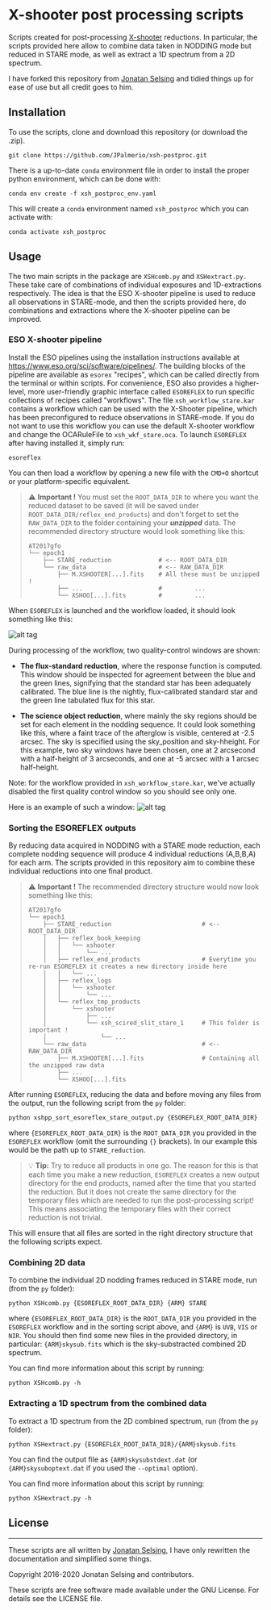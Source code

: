 # X-shooter post processing scripts
Scripts created for post-processing [X-shooter](https://www.eso.org/sci/facilities/paranal/instruments/xshooter.html) reductions.
In particular, the scripts provided here allow to combine data taken in NODDING mode but reduced in STARE mode, as well as extract a 1D spectrum from a 2D spectrum.


I have forked this repository from [Jonatan Selsing](https://github.com/jselsing) and tidied things up for ease of use but all credit goes to him.


## Installation

To use the scripts, clone and download this repository (or download the .zip). 
```
git clone https://github.com/JPalmerio/xsh-postproc.git
```

There is a up-to-date `conda` environment file in order to install the proper python environment, which can be done with:
```
conda env create -f xsh_postproc_env.yaml
```
This will create a `conda` environment named `xsh_postproc` which you can activate with:

```
conda activate xsh_postproc
```


## Usage

The two main scripts in the package are `XSHcomb.py` and `XSHextract.py.`
These take care of combinations of individual exposures and 1D-extractions respectively.
The idea is that the ESO X-shooter pipeline is used to reduce all observations in STARE-mode, and then the scripts provided here, do combinations and extractions where the X-shooter pipeline can be improved. 

### ESO X-shooter pipeline

Install the ESO pipelines using the installation instructions available at https://www.eso.org/sci/software/pipelines/.
The building blocks of the pipeline are available as `esorex` "recipes", which can be called directly from the terminal or within scripts.
For convenience, ESO also provides a higher-level, more user-friendly graphic interface called `ESOREFLEX` to run specific collections of recipes called "workflows".
The file `xsh_workflow_stare.kar` contains a workflow which can be used with the X-Shooter pipeline, which has been preconfigured to reduce observations in STARE-mode.
If you do not want to use this workflow you can use the default X-shooter workflow and change the OCARuleFile to `xsh_wkf_stare.oca`.
To launch `ESOREFLEX` after having installed it, simply run:
```
esoreflex
```

You can then load a workflow by opening a new file with the `CMD+O` shortcut or your platform-specific equivalent.

> :warning: **Important !** You must set the `ROOT_DATA_DIR` to where you want the reduced dataset to be saved (it will be saved under `ROOT_DATA_DIR/reflex_end_products`) and don't forget to set the `RAW_DATA_DIR` to the folder containing your **_unzipped_** data.
> The recommended directory structure would look something like this:
> ```
> AT2017gfo
> └── epoch1
>     ├── STARE_reduction             # <-- ROOT_DATA_DIR
>     └── raw_data                    # <-- RAW_DATA_DIR
>         ├── M.XSHOOTER[...].fits    # All these must be unzipped !  
>         ├── ...                     #         ...
>         └── XSHOO[...].fits         #         ...
> ```


When `ESOREFLEX` is launched and the workflow loaded, it should look something like this:

![alt tag](docs/figs/esoreflex.png)


During processing of the workflow, two quality-control windows are shown:

- **The flux-standard reduction**, where the response function is computed.
This window should be inspected for agreement between the blue and the green lines, signifying that the standard star has been adequately calibrated.
The blue line is the nightly, flux-calibrated standard star and the green line tabulated flux for this star. 

- **The science object reduction**, where mainly the sky regions should be set for each element in the nodding sequence.
It could look something like this, where a faint trace of the afterglow is visible, centered at -2.5 arcsec.
The sky is specified using the sky_position and sky-hheight. For this example, two sky windows have been chosen, one at 2 arcsecond with a half-height of 3 arcseconds, and one at -5 arcsec with a 1 arcsec half-height.

Note: for the workflow provided in `xsh_workflow_stare.kar`, we've actually disabled the first quality control window so you should see only one.

Here is an example of such a window:
![alt tag](docs/figs/sky_sub.png)


### Sorting the ESOREFLEX outputs
By reducing data acquired in NODDING with a STARE mode reduction, each complete nodding sequence will produce 4 individual reductions (A,B,B,A) for each arm.
The scripts provided in this repository aim to combine these individual reductions into one final product.

> :warning: **Important !**
> The recommended directory structure would now look something like this:
> ```
> AT2017gfo
> └── epoch1
>     ├── STARE_reduction                         # <-- ROOT_DATA_DIR
>     │   ├── reflex_book_keeping
>     │   │   └── xshooter
>     │   │       └── ...
>     │   ├── reflex_end_products                 # Everytime you re-run ESOREFLEX it creates a new directory inside here 
>     │   │   └── ...                          
>     │   ├── reflex_logs
>     │   │   └── xshooter
>     │   │       └── ...
>     │   └── reflex_tmp_products
>     │       └── xshooter
>     │           ├── ...
>     │           └── xsh_scired_slit_stare_1     # This folder is important !
>     │               └── ...
>     └── raw_data                                # <-- RAW_DATA_DIR
>         ├── M.XSHOOTER[...].fits                # Containing all the unzipped raw data
>         ├── ...
>         └── XSHOO[...].fits
> ```

After running `ESOREFLEX`, reducing the data and before moving any files from the output, run the following script from the `py` folder:
```
python xshpp_sort_esoreflex_stare_output.py {ESOREFLEX_ROOT_DATA_DIR}
```
where `{ESOREFLEX_ROOT_DATA_DIR}` is the `ROOT_DATA_DIR` you provided in the `ESOREFLEX` workflow (omit the surrounding `{}` brackets).
In our example this would be the path up to `STARE_reduction`.


> :bulb: **Tip:** Try to reduce all products in one go. 
> The reason for this is that each time you make a new reduction, `ESOREFLEX` creates a new output directory for the end products, named after the time that you started the reduction.
> But it does not create the same directory for the temporary files which are needed to run the post-processing script!
> This means associating the temporary files with their correct reduction is not trivial.

This will ensure that all files are sorted in the right directory structure that the following scripts expect.


### Combining 2D data
To combine the individual 2D nodding frames reduced in STARE mode, run (from the `py` folder):

```
python XSHcomb.py {ESOREFLEX_ROOT_DATA_DIR} {ARM} STARE
```
where `{ESOREFLEX_ROOT_DATA_DIR}` is the `ROOT_DATA_DIR` you provided in the `ESOREFLEX` workflow and in the sorting script above, and `{ARM}` is `UVB`, `VIS` or `NIR`.
You should then find some new files in the provided directory, in particular: `{ARM}skysub.fits` which is the sky-substracted combined 2D spectrum.

You can find more information about this script by running:
```
python XSHcomb.py -h
```

### Extracting a 1D spectrum from the combined data
To extract a 1D spectrum from the 2D combined spectrum, run (from the `py` folder):

```
python XSHextract.py {ESOREFLEX_ROOT_DATA_DIR}/{ARM}skysub.fits 
```
You can find the output file as `{ARM}skysubstdext.dat` (or `{ARM}skysuboptext.dat` if you used the `--optimal` option).

You can find more information about this script by running:
```
python XSHextract.py -h
```


## License
-------
These scripts are all written by [Jonatan Selsing](https://github.com/jselsing), I have only rewritten the documentation and simplified some things.


Copyright 2016-2020 Jonatan Selsing and contributors.

These scripts are free software made available under the GNU License. For details see
the LICENSE file.

